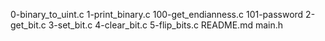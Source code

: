 0-binary_to_uint.c
1-print_binary.c
100-get_endianness.c
101-password
2-get_bit.c
3-set_bit.c
4-clear_bit.c
5-flip_bits.c
README.md
main.h
